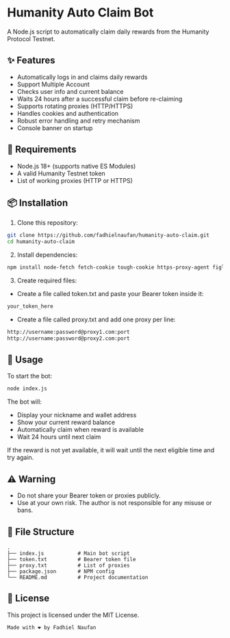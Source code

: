 
# Humanity Auto Claim Bot

A Node.js script to automatically claim daily rewards from the Humanity Protocol Testnet.

## ✨ Features

- Automatically logs in and claims daily rewards
- Support Multiple Account
- Checks user info and current balance
- Waits 24 hours after a successful claim before re-claiming
- Supports rotating proxies (HTTP/HTTPS)
- Handles cookies and authentication
- Robust error handling and retry mechanism
- Console banner on startup

## 🔧 Requirements

- Node.js 18+ (supports native ES Modules)
- A valid Humanity Testnet token
- List of working proxies (HTTP or HTTPS)

## 📦 Installation

1. Clone this repository:

```bash
git clone https://github.com/fadhielnaufan/humanity-auto-claim.git
cd humanity-auto-claim
```

2. Install dependencies:

```bash
npm install node-fetch fetch-cookie tough-cookie https-proxy-agent figlet chalk
```

3. Create required files:

* Create a file called token.txt and paste your Bearer token inside it:

```txt
your_token_here
```

* Create a file called proxy.txt and add one proxy per line:

```txt
http://username:password@proxy1.com:port
http://username:password@proxy2.com:port
```

## 🚀 Usage

To start the bot:

```bash
node index.js
```

The bot will:

* Display your nickname and wallet address
* Show your current reward balance
* Automatically claim when reward is available
* Wait 24 hours until next claim

If the reward is not yet available, it will wait until the next eligible time and try again.

## ⚠️ Warning

* Do not share your Bearer token or proxies publicly.
* Use at your own risk. The author is not responsible for any misuse or bans.

## 📁 File Structure

```
.
├── index.js           # Main bot script
├── token.txt          # Bearer token file
├── proxy.txt          # List of proxies
├── package.json       # NPM config
└── README.md          # Project documentation
```

## 🧠 License

This project is licensed under the MIT License.

```
Made with ❤️ by Fadhiel Naufan
```
